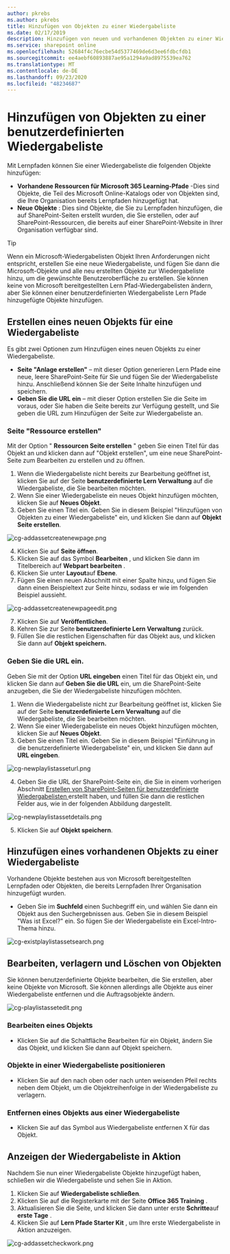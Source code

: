 ```yaml
---
author: pkrebs
ms.author: pkrebs
title: Hinzufügen von Objekten zu einer Wiedergabeliste
ms.date: 02/17/2019
description: Hinzufügen von neuen und vorhandenen Objekten zu einer Wiedergabeliste für Lernabschnitte
ms.service: sharepoint online
ms.openlocfilehash: 52684f4c76ecbe54d5377469de6d3ee6fdbcfdb1
ms.sourcegitcommit: ee4aebf60893887ae95a1294a9ad8975539ea762
ms.translationtype: MT
ms.contentlocale: de-DE
ms.lasthandoff: 09/23/2020
ms.locfileid: "48234687"
---
```

# <a name="add-assets-to-a-custom-playlist"></a>Hinzufügen von Objekten zu einer benutzerdefinierten Wiedergabeliste

Mit Lernpfaden können Sie einer Wiedergabeliste die folgenden Objekte hinzufügen:

- **Vorhandene Ressourcen für Microsoft 365 Learning-Pfade** -Dies sind Objekte, die Teil des Microsoft Online-Katalogs oder von Objekten sind, die Ihre Organisation bereits Lernpfaden hinzugefügt hat.
- **Neue Objekte** : Dies sind Objekte, die Sie zu Lernpfaden hinzufügen, die auf SharePoint-Seiten erstellt wurden, die Sie erstellen, oder auf SharePoint-Ressourcen, die bereits auf einer SharePoint-Website in Ihrer Organisation verfügbar sind. 

> [!TIP]
> Wenn ein Microsoft-Wiedergabelisten Objekt Ihren Anforderungen nicht entspricht, erstellen Sie eine neue Wiedergabeliste, und fügen Sie dann die Microsoft-Objekte und alle neu erstellten Objekte zur Wiedergabeliste hinzu, um die gewünschte Benutzeroberfläche zu erstellen. Sie können keine von Microsoft bereitgestellten Lern Pfad-Wiedergabelisten ändern, aber Sie können einer benutzerdefinierten Wiedergabeliste Lern Pfade hinzugefügte Objekte hinzufügen.   

## <a name="create-a-new-asset-for-a-playlist"></a>Erstellen eines neuen Objekts für eine Wiedergabeliste

Es gibt zwei Optionen zum Hinzufügen eines neuen Objekts zu einer Wiedergabeliste.

- **Seite "Anlage erstellen"** – mit dieser Option generieren Lern Pfade eine neue, leere SharePoint-Seite für Sie und fügen Sie der Wiedergabeliste hinzu. Anschließend können Sie der Seite Inhalte hinzufügen und speichern.  
- **Geben Sie die URL ein** – mit dieser Option erstellen Sie die Seite im voraus, oder Sie haben die Seite bereits zur Verfügung gestellt, und Sie geben die URL zum Hinzufügen der Seite zur Wiedergabeliste an.

### <a name="create-asset-page"></a>Seite "Ressource erstellen" 
Mit der Option " **Ressourcen Seite erstellen** " geben Sie einen Titel für das Objekt an und klicken dann auf "Objekt erstellen", um eine neue SharePoint-Seite zum Bearbeiten zu erstellen und zu öffnen. 

1.  Wenn die Wiedergabeliste nicht bereits zur Bearbeitung geöffnet ist, klicken Sie auf der Seite **benutzerdefinierte Lern Verwaltung** auf die Wiedergabeliste, die Sie bearbeiten möchten. 
2. Wenn Sie einer Wiedergabeliste ein neues Objekt hinzufügen möchten, klicken Sie auf **Neues Objekt**. 
3. Geben Sie einen Titel ein. Geben Sie in diesem Beispiel "Hinzufügen von Objekten zu einer Wiedergabeliste" ein, und klicken Sie dann auf **Objekt Seite erstellen**.

![cg-addassetcreatenewpage.png](media/cg-addassetcreatenewpage.png)

4. Klicken Sie auf **Seite öffnen**.
5. Klicken Sie auf das Symbol **Bearbeiten** , und klicken Sie dann im Titelbereich auf **Webpart bearbeiten** .
6. Klicken Sie unter **Layout**auf **Ebene**. 
7. Fügen Sie einen neuen Abschnitt mit einer Spalte hinzu, und fügen Sie dann einen Beispieltext zur Seite hinzu, sodass er wie im folgenden Beispiel aussieht. 

![cg-addassetcreatenewpageedit.png](media/cg-addassetcreatenewpageedit.png)

7. Klicken Sie auf **Veröffentlichen**.
8. Kehren Sie zur Seite **benutzerdefinierte Lern Verwaltung** zurück. 
9. Füllen Sie die restlichen Eigenschaften für das Objekt aus, und klicken Sie dann auf **Objekt speichern.**

### <a name="enter-the-url"></a>Geben Sie die URL ein.
Geben Sie mit der Option **URL eingeben** einen Titel für das Objekt ein, und klicken Sie dann auf **Geben Sie die URL** ein, um die SharePoint-Seite anzugeben, die Sie der Wiedergabeliste hinzufügen möchten. 

1.  Wenn die Wiedergabeliste nicht zur Bearbeitung geöffnet ist, klicken Sie auf der Seite **benutzerdefinierte Lern Verwaltung** auf die Wiedergabeliste, die Sie bearbeiten möchten. 
2. Wenn Sie einer Wiedergabeliste ein neues Objekt hinzufügen möchten, klicken Sie auf **Neues Objekt**. 
3. Geben Sie einen Titel ein. Geben Sie in diesem Beispiel "Einführung in die benutzerdefinierte Wiedergabeliste" ein, und klicken Sie dann auf **URL eingeben**. 

![cg-newplaylistasseturl.png](media/cg-newplaylistasseturl.png)

4. Geben Sie die URL der SharePoint-Seite ein, die Sie in einem vorherigen Abschnitt [Erstellen von SharePoint-Seiten für benutzerdefinierte Wiedergabelisten ](custom_createnewpage.md) erstellt haben, und füllen Sie dann die restlichen Felder aus, wie in der folgenden Abbildung dargestellt.

![cg-newplaylistassetdetails.png](media/cg-newplaylistassetdetails.png)

5. Klicken Sie auf **Objekt speichern**. 

## <a name="add-an-existing-asset-to-a-playlist"></a>Hinzufügen eines vorhandenen Objekts zu einer Wiedergabeliste

Vorhandene Objekte bestehen aus von Microsoft bereitgestellten Lernpfaden oder Objekten, die bereits Lernpfaden Ihrer Organisation hinzugefügt wurden. 

- Geben Sie im **Suchfeld** einen Suchbegriff ein, und wählen Sie dann ein Objekt aus den Suchergebnissen aus. Geben Sie in diesem Beispiel "Was ist Excel?" ein. So fügen Sie der Wiedergabeliste ein Excel-Intro-Thema hinzu.

![cg-existplaylistassetsearch.png](media/cg-existplaylistassetsearch.png)

## <a name="edit-move-and-delete-assets"></a>Bearbeiten, verlagern und Löschen von Objekten
Sie können benutzerdefinierte Objekte bearbeiten, die Sie erstellen, aber keine Objekte von Microsoft. Sie können allerdings alle Objekte aus einer Wiedergabeliste entfernen und die Auftragsobjekte ändern. 

![cg-playlistassetedit.png](media/cg-playlistassetedit.png)

### <a name="edit-an-asset"></a>Bearbeiten eines Objekts
- Klicken Sie auf die Schaltfläche Bearbeiten für ein Objekt, ändern Sie das Objekt, und klicken Sie dann auf Objekt speichern. 

### <a name="move-an-asset-in-a-playlist"></a>Objekte in einer Wiedergabeliste positionieren
- Klicken Sie auf den nach oben oder nach unten weisenden Pfeil rechts neben dem Objekt, um die Objektreihenfolge in der Wiedergabeliste zu verlagern.

### <a name="remove-an-asset-from-a-playlist"></a>Entfernen eines Objekts aus einer Wiedergabeliste
- Klicken Sie auf das Symbol aus Wiedergabeliste entfernen X für das Objekt. 

## <a name="view-the-playlist-in-action"></a>Anzeigen der Wiedergabeliste in Aktion
Nachdem Sie nun einer Wiedergabeliste Objekte hinzugefügt haben, schließen wir die Wiedergabeliste und sehen Sie in Aktion. 

1. Klicken Sie auf **Wiedergabeliste schließen**.
2. Klicken Sie auf die Registerkarte mit der Seite **Office 365 Training** .
3. Aktualisieren Sie die Seite, und klicken Sie dann unter erste **Schritte**auf **erste Tage** .
4. Klicken Sie auf **Lern Pfade Starter Kit** , um Ihre erste Wiedergabeliste in Aktion anzuzeigen. 

![cg-addassetcheckwork.png](media/cg-addassetcheckwork.png)